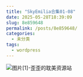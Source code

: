 ```yaml
---
title: "SkyEmilia合集01-08"
date: 2025-05-28T18:39:09
slug: 8e859648
permalink: /posts/8e859648/
categories:
  - 未分类
tags:
  - wordpress
---
```


![图片[1]-歪歪的耽美资源站](/images/wp/8e859648-17fe95f9.jpg)
